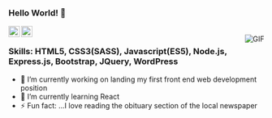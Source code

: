 ### Hello World! 👋

<a href="https://www.linkedin.com/in/manel-ariapala/">
  <img align="left" alt="Manel's Linkdein" width="22px" src="https://cdn.jsdelivr.net/npm/simple-icons@v3/icons/linkedin.svg" />
</a>
<a href="https://github.com/AhBooChai">
  <img align="left" alt="Manel's Github" width="22px" src="https://cdn.jsdelivr.net/npm/simple-icons@v3/icons/github.svg" />
</a>
<br />
<img align="right" alt="GIF" src="https://raw.githubusercontent.com/JoeyBling/JoeyBling/master/pic/pusheencode.gif" />

### Skills: HTML5, CSS3(SASS), Javascript(ES5), Node.js, Express.js, Bootstrap, JQuery, WordPress 

- 🔭 I’m currently working on landing my first front end web development position
- 🌱 I’m currently learning React
- ⚡ Fun fact: ...I love reading the obituary section of the local newspaper


